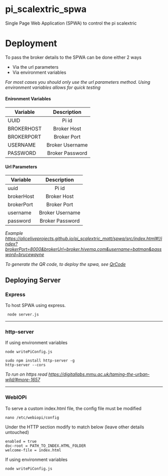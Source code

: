 # pi_scalextric_spwa
Single Page Web Application (SPWA) to control the pi scalextric

# Deployment

To pass the broker details to the SPWA can be done either 2 ways

- Via the url parameters
- Via environment variables

*For most cases you should only use the url parameters method. Using environment variables allows for quick testing* 

#### Enironment Variables

| Variable      | Description  |
| ------------- |:-------------:|
| UUID   | Pi id|      
| BROKERHOST   | Broker Host|
| BROKERPORT   | Broker Port|
| USERNAME   | Broker Username|
| PASSWORD   | Broker Password|

#### Url Parameters

| Variable      | Description  |
| ------------- |:-------------:|
| uuid   | Pi id|      
| brokerHost   | Broker Host|
| brokerPort   | Broker Port|
| username   | Broker Username|
| password   | Broker Password|

*Example  https://aliceliveprojects.github.io/pi_scalextric_mqtt/spwa/src/index.html#!/index?brokerPort=8000&brokerUrl=broker.hivemq.com&username=batman&password=brucewayne*

*To generate the QR code, to deploy the spwa, see [QrCode](https://github.com/aliceliveprojects/pi_scalextric_mqtt/tree/master/mqtt/src/QrCode)*


## Deploying Server 

### Express
To host SPWA using express.

```
 node server.js
```

---

### http-server

If using environment variables

```
node writePiConfig.js
```


```
sudo npm install http-server -g
http-server --cors
```


*To run on https read https://digitallabs.mmu.ac.uk/taming-the-urban-wild/#more-1657*

---

### WebIOPi
To serve a custom index.html file, the config file must be modified

```nano /etc/webiopi/config```

Under the HTTP section modify to match below (leave other details untouched)

```
enabled = true
doc-root = PATH_TO_INDEX.HTML_FOLDER
welcome-file = index.html
``` 

If using environment variables

```
node writePiConfig.js
```
